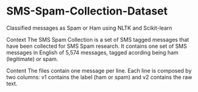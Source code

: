 # SMS-Spam-Collection-Dataset

Classified messages as Spam or Ham using NLTK and Scikit-learn

Context The SMS Spam Collection is a set of SMS tagged messages that have been collected for SMS Spam research. It contains one set of SMS messages in English of 5,574 messages, tagged acording being ham (legitimate) or spam.

Content The files contain one message per line. Each line is composed by two columns: v1 contains the label (ham or spam) and v2 contains the raw text.
